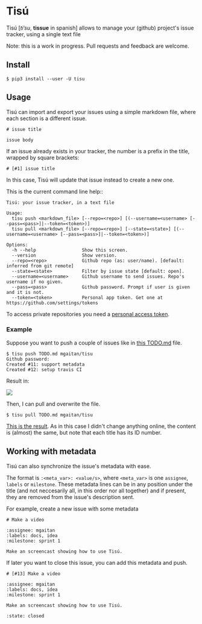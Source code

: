 # Tisú


Tisú [*tiˈsu*, **tissue** in spanish] allows to manage your (github) project's issue tracker, using a single text file

Note: this is a work in progress. Pull requests and feedback are welcome.

## Install

```
$ pip3 install --user -U tisu
```

## Usage

Tisú can import and export your issues using a simple markdown file, where each section
is a different issue.

```
# issue title

issue body

```

If an issue already exists in your tracker, the number is a prefix in the title, wrapped
by square brackets:

```
# [#1] issue title
```

In this case, Tisú will update that issue instead to create a new one.

This is the current command line help::

```
Tisú: your issue tracker, in a text file

Usage:
  tisu push <markdown_file> [--repo=<repo>] [(--username=<username> [--pass=<pass>]|--token=<token>)]
  tisu pull <markdown_file> [--repo=<repo>] [--state=<state>] [(--username=<username> [--pass=<pass>]|--token=<token>)]

Options:
  -h --help                 Show this screen.
  --version                 Show version.
  --repo=<repo>             Github repo (as: user/name). [default: inferred from git remote]
  --state=<state>           Filter by issue state [default: open].
  --username=<username>     Github username to send issues. Repo's username if no given.
  --pass=<pass>             Github password. Prompt if user is given and it is not.
  --token=<token>           Personal app token. Get one at https://github.com/settings/tokens
```


To access private repositories you need a [personal access token](https://github.com/settings/tokens).


### Example

Suppose you want to push a couple of issues like in
[this TODO.md](https://github.com/mgaitan/tisu/blob/caf8cdd34d7dea04e7e36a23a4e08748364f09c5/TODO.md)
file.

```
$ tisu push TODO.md mgaitan/tisu
Github password:
Created #11: support metadata
Created #12: setup travis CI
```

Result in:

![](https://cloud.githubusercontent.com/assets/2355719/13778398/451fa440-ea94-11e5-985d-84d8770cf531.png)

Then, I can pull and overwrite the file.

```
$ tisu pull TODO.md mgaitan/tisu
```

[This is the result](https://github.com/mgaitan/tisu/blob/07c478a15f0dd12b5f5ba1a7636f9703e9f201fc/TODO.md).
As in this case I didn't change anything online, the content is (almost) the same, but note that
each title has its ID number.

## Working with metadata

Tisú can also synchronize the issue's metadata with ease.

The format is `:<meta_var>: <value/s>`, where `<meta_var>` is one `assignee`, `labels`
or `milestone`. These metadata lines can be in any position under the title (and not
neccesarily all, in this order nor all together) and if present,
they are removed from the issue's description sent.

For example, create a new issue with some metadata

```
# Make a video

:assignee: mgaitan
:labels: docs, idea
:milestone: sprint 1

Make an screencast showing how to use Tisú.

```

If later you want to close this issue, you can add this metadata and push.

```
# [#13] Make a video

:assignee: mgaitan
:labels: docs, idea
:milestone: sprint 1

Make an screencast showing how to use Tisú.

:state: closed
```
